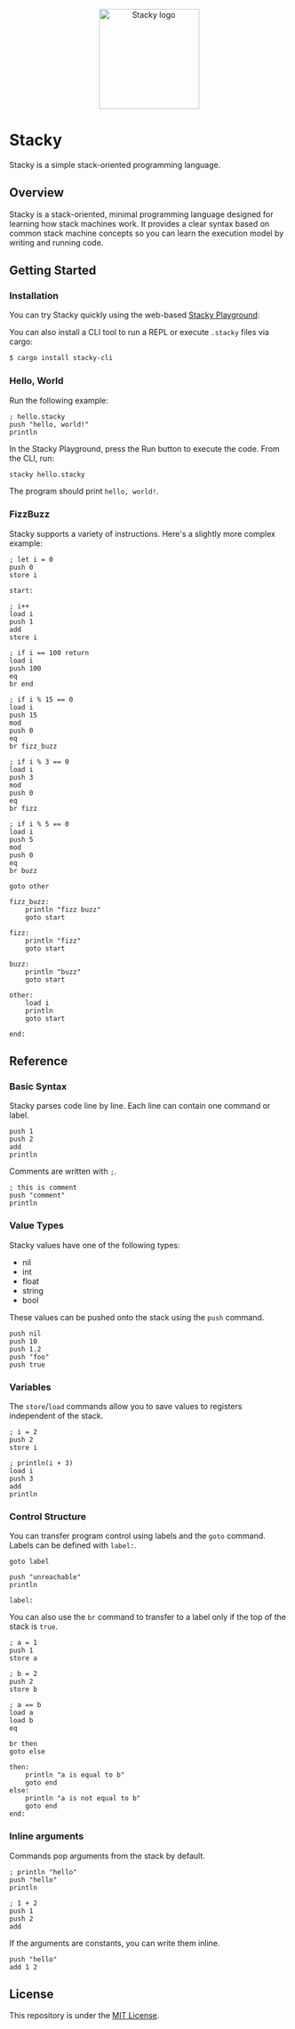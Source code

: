<p align="center">
  <img width="180" src="https://github.com/stacky-language/stacky/blob/main/docs/images/stacky.svg" alt="Stacky logo">
</p>

# Stacky
Stacky is a simple stack-oriented programming language.

## Overview

Stacky is a stack-oriented, minimal programming language designed for learning how stack machines work. It provides a clear syntax based on common stack machine concepts so you can learn the execution model by writing and running code.

## Getting Started

### Installation

You can try Stacky quickly using the web-based [Stacky Playground](https://stacky-language.github.io/playground):

You can also install a CLI tool to run a REPL or execute `.stacky` files via cargo:

```bash
$ cargo install stacky-cli
```

### Hello, World

Run the following example:

```stacky
; hello.stacky
push "hello, world!"
println
```

In the Stacky Playground, press the Run button to execute the code. From the CLI, run:

```bash
stacky hello.stacky
```

The program should print `hello, world!`.

### FizzBuzz

Stacky supports a variety of instructions. Here's a slightly more complex example:

```stacky
; let i = 0
push 0
store i

start:

; i++
load i
push 1
add
store i

; if i == 100 return
load i
push 100
eq
br end

; if i % 15 == 0
load i
push 15
mod
push 0
eq
br fizz_buzz

; if i % 3 == 0
load i
push 3
mod
push 0
eq
br fizz

; if i % 5 == 0
load i
push 5
mod
push 0
eq
br buzz

goto other

fizz_buzz:
    println "fizz buzz"
    goto start

fizz:
    println "fizz"
    goto start

buzz:
    println "buzz"
    goto start

other:
    load i
    println
    goto start

end:
```

## Reference

### Basic Syntax

Stacky parses code line by line. Each line can contain one command or label.

```stacky
push 1
push 2
add
println
```

Comments are written with `;`.

```stacky
; this is comment
push "comment"
println
```

### Value Types

Stacky values ​​have one of the following types:

* nil
* int
* float
* string
* bool

These values ​​can be pushed onto the stack using the `push` command.

```stacky
push nil
push 10
push 1.2
push "foo"
push true
```

### Variables

The `store`/`load` commands allow you to save values ​​to registers independent of the stack.

```stacky
; i = 2
push 2
store i

; println(i + 3)
load i
push 3
add
println
```

### Control Structure

You can transfer program control using labels and the `goto` command. Labels can be defined with `label:`.

```stacky
goto label

push "unreachable"
println

label:
```

You can also use the `br` command to transfer to a label only if the top of the stack is `true`.

```stacky
; a = 1
push 1
store a

; b = 2
push 2
store b

; a == b
load a
load b
eq

br then
goto else

then:
    println "a is equal to b"
    goto end
else:
    println "a is not equal to b"
    goto end
end:
```

### Inline arguments

Commands pop arguments from the stack by default.

```stacky
; println "hello"
push "hello"
println

; 1 + 2
push 1
push 2
add
```

If the arguments are constants, you can write them inline.

```stacky
push "hello"
add 1 2
```

## License

This repository is under the [MIT License](./LICENSE).
